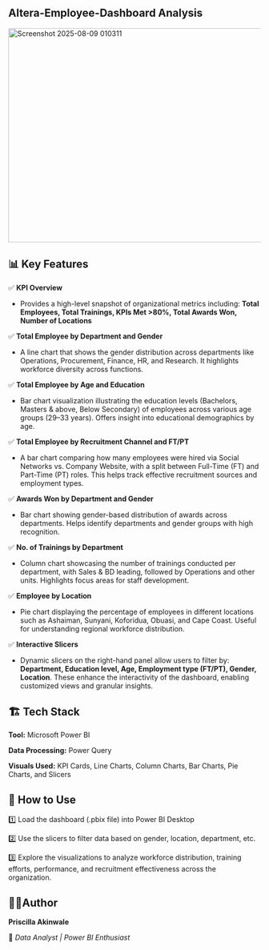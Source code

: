 ## Altera-Employee-Dashboard Analysis

<img width="762" height="428" alt="Screenshot 2025-08-09 010311" src="https://github.com/user-attachments/assets/f32fb5ac-64e2-4837-ae7f-e158f699a5c5" />



## 📊 Key Features

✅ **KPI Overview**

- Provides a high-level snapshot of organizational metrics including: **Total Employees, Total Trainings, KPIs Met >80%, Total Awards Won, Number of Locations**

✅ **Total Employee by Department and Gender**

- A line chart that shows the gender distribution across departments like Operations, Procurement, Finance, HR, and Research. It highlights workforce diversity across functions.

✅ **Total Employee by Age and Education**

- Bar chart visualization illustrating the education levels (Bachelors, Masters & above, Below Secondary) of employees across various age groups (29–33 years). Offers insight into educational demographics by age.

✅ **Total Employee by Recruitment Channel and FT/PT**

- A bar chart comparing how many employees were hired via Social Networks vs. Company Website, with a split between Full-Time (FT) and Part-Time (PT) roles. This helps track effective recruitment sources and employment types.

✅ **Awards Won by Department and Gender**

- Bar chart showing gender-based distribution of awards across departments. Helps identify departments and gender groups with high recognition.

✅ **No. of Trainings by Department**

- Column chart showcasing the number of trainings conducted per department, with Sales & BD leading, followed by Operations and other units. Highlights focus areas for staff development.

✅ **Employee by Location**

- Pie chart displaying the percentage of employees in different locations such as Ashaiman, Sunyani, Koforidua, Obuasi, and Cape 
Coast. Useful for understanding regional workforce distribution.

✅ **Interactive Slicers**

- Dynamic slicers on the right-hand panel allow users to filter by: **Department, Education level, Age, Employment type (FT/PT), Gender, Location**.  These enhance the interactivity of the dashboard, enabling customized views and granular insights.

## 🏗️ Tech Stack

**Tool:** Microsoft Power BI

**Data Processing:** Power Query

**Visuals Used:** KPI Cards, Line Charts, Column Charts, Bar Charts, Pie Charts, and Slicers

## 🚀 How to Use

1️⃣ Load the dashboard (.pbix file) into Power BI Desktop

2️⃣ Use the slicers to filter data based on gender, location, department, etc.

3️⃣ Explore the visualizations to analyze workforce distribution, training efforts, performance, and recruitment effectiveness across the organization.

## 👩‍💻Author

**Priscilla Akinwale**

📌 *Data Analyst | Power BI Enthusiast*
